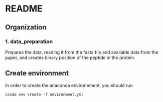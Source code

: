 # README

## Organization

### 1. data_preparation
Prepares the data, reading it from the fasta file and available data from the paper, and creates binary position of the peptide in the protein.



## Create environment

In order to create the anaconda environement, you should run

    conda env create -f environment.yml